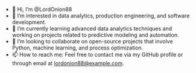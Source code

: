 - 👋 Hi, I’m @LordOnion88
- 👀 I’m interested in data analytics, production engineering, and software development.
- 🌱 I’m currently learning advanced data analytics techniques and working on projects related to predictive modeling and automation.
- 💞️ I’m looking to collaborate on open-source projects that involve Python, machine learning, and process optimization.
- 📫 How to reach me: Feel free to contact me via my GitHub profile or through email at lordonion88@example.com.

